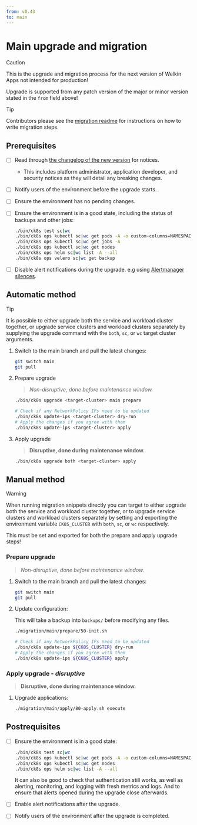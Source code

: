 ```yaml
---
from: v0.43
to: main
---
```


# Main upgrade and migration

<!-- begin preamble --->

> [!caution]
> This is the upgrade and migration process for the next version of Welkin Apps not intended for production!
>
> Upgrade is supported from any patch version of the major or minor version stated in the `from` field above!

> [!tip]
> Contributors please see the [migration readme](../README.md) for instructions on how to write migration steps.

<!--- end preamble --->

## Prerequisites

- [ ] Read through [the changelog of the new version](../../changelog) for notices.
    - This includes platform administrator, application developer, and security notices as they will detail any breaking changes.
- [ ] Notify users of the environment before the upgrade starts.
- [ ] Ensure the environment has no pending changes.
- [ ] Ensure the environment is in a good state, including the status of backups and other jobs:

    ```bash
    ./bin/ck8s test sc|wc
    ./bin/ck8s ops kubectl sc|wc get pods -A -o custom-columns=NAMESPACE:metadata.namespace,POD:metadata.name,READY-false:status.containerStatuses[*].ready,REASON:status.containerStatuses[*].state.terminated.reason | grep false | grep -v Completed
    ./bin/ck8s ops kubectl sc|wc get jobs -A
    ./bin/ck8s ops kubectl sc|wc get nodes
    ./bin/ck8s ops helm sc|wc list -A --all
    ./bin/ck8s ops velero sc|wc get backup
    ```

- [ ] Disable alert notifications during the upgrade. e.g using [Alertmanager silences](https://prometheus.io/docs/alerting/latest/alertmanager/#silences).

## Automatic method

> [!tip]
> It is possible to either upgrade both the service and workload cluster together, or upgrade service clusters and workload clusters separately by supplying the upgrade command with the `both`, `sc`, or `wc` target cluster arguments.

1. Switch to the main branch and pull the latest changes:

    ```bash
    git switch main
    git pull
    ```

1. Prepare upgrade

    > _Non-disruptive, done before maintenance window._

    ```bash
    ./bin/ck8s upgrade <target-cluster> main prepare

    # Check if any NetworkPolicy IPs need to be updated
    ./bin/ck8s update-ips <target-cluster> dry-run
    # Apply the changes if you agree with them
    ./bin/ck8s update-ips <target-cluster> apply
    ```

1. Apply upgrade

    > **Disruptive, done during maintenance window.**

    ```bash
    ./bin/ck8s upgrade both <target-cluster> apply
    ```

## Manual method

> [!warning]
> When running migration snippets directly you can target to either upgrade both the service and workload cluster together, or to upgrade service clusters and workload clusters separately by setting and exporting the environment variable `CK8S_CLUSTER` with `both`, `sc`, or `wc` respectively.
>
> This must be set and exported for both the prepare and apply upgrade steps!

### Prepare upgrade

> _Non-disruptive, done before maintenance window._

1. Switch to the main branch and pull the latest changes:

    ```bash
    git switch main
    git pull
    ```

1. Update configuration:

    This will take a backup into `backups/` before modifying any files.

    ```bash
    ./migration/main/prepare/50-init.sh

    # Check if any NetworkPolicy IPs need to be updated
    ./bin/ck8s update-ips ${CK8S_CLUSTER} dry-run
    # Apply the changes if you agree with them
    ./bin/ck8s update-ips ${CK8S_CLUSTER} apply
    ```

### Apply upgrade - *disruptive*

> **Disruptive, done during maintenance window.**

1. Upgrade applications:

    ```bash
    ./migration/main/apply/80-apply.sh execute
    ```

## Postrequisites

- [ ] Ensure the environment is in a good state:

    ```bash
    ./bin/ck8s test sc|wc
    ./bin/ck8s ops kubectl sc|wc get pods -A -o custom-columns=NAMESPACE:metadata.namespace,POD:metadata.name,READY-false:status.containerStatuses[*].ready,REASON:status.containerStatuses[*].state.terminated.reason | grep false | grep -v Completed
    ./bin/ck8s ops kubectl sc|wc get nodes
    ./bin/ck8s ops helm sc|wc list -A --all
    ```

    It can also be good to check that authentication still works, as well as alerting, monitoring, and logging with fresh metrics and logs.
    And to ensure that alerts opened during the upgrade close afterwards.

- [ ] Enable alert notifications after the upgrade.
- [ ] Notify users of the environment after the upgrade is completed.
